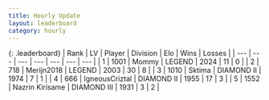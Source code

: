```yaml
---
title: Hourly Update
layout: leaderboard
category: hourly
---
```


{: .leaderboard}
| Rank | LV | Player | Division | Elo | Wins | Losses |
| --- | --- | --- | --- | --- | --- | --- |
| <span data-change="0">1</span> | 1001 | <span title="ID: 163201">Mommy</span> | LEGEND | <span data-change="0">2024</span> | <span data-change="0">11</span> | <span data-change="0">0</span> |
| <span data-change="0">2</span> | 718 | <span title="ID: 489101">Merijn2018</span> | LEGEND | <span data-change="0">2003</span> | <span data-change="0">30</span> | <span data-change="0">8</span> |
| <span data-change="0">3</span> | 1010 | <span title="ID: 353063">Sktima</span> | DIAMOND II | <span data-change="25">1974</span> | <span data-change="2">7</span> | <span data-change="0">1</span> |
| <span data-change="0">4</span> | 666 | <span title="ID: 69018">IgneousCriztal</span> | DIAMOND II | <span data-change="14">1955</span> | <span data-change="1">17</span> | <span data-change="0">3</span> |
| <span data-change="0">5</span> | 1552 | <span title="ID: 315148">Nazrin Kirisame</span> | DIAMOND III | <span data-change="0">1931</span> | <span data-change="0">3</span> | <span data-change="0">2</span> |
